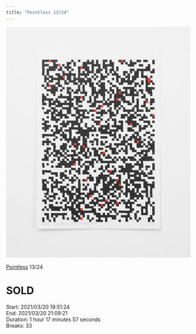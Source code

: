 ```yaml
---
title: "Pointless 13/24"
---
```

![](../assets/202105281540.jpg)

[Pointless](202105271855) 13/24 

# SOLD

Start: 2021/03/20 19:51:24  
End: 2021/03/20 21:09:21  
Duration: 1 hour 17 minutes 57 seconds  
Breaks: 33